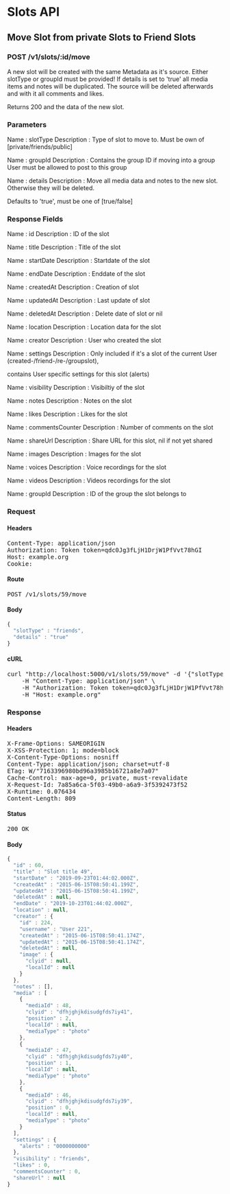 # Slots API

## Move Slot from private Slots to Friend Slots

### POST /v1/slots/:id/move

A new slot will be created with  the same Metadata as it&#39;s source. Either slotType or groupId must be provided! If details is set to &#39;true&#39; all media items and notes will be duplicated. The source will be deleted afterwards and with it all comments and likes.

Returns 200 and the data of the new slot.

### Parameters

Name : slotType
Description : Type of slot to move to. Must be own of [private/friends/public]

Name : groupId
Description : Contains the group ID if moving into a group User must be allowed to post to this group

Name : details
Description : Move all media data and notes to the new  slot. Otherwise they will be deleted.

Defaults to &#39;true&#39;, must be one of [true/false]


### Response Fields

Name : id
Description : ID of the slot

Name : title
Description : Title of the slot

Name : startDate
Description : Startdate of the slot

Name : endDate
Description : Enddate of the slot

Name : createdAt
Description : Creation of slot

Name : updatedAt
Description : Last update of slot

Name : deletedAt
Description : Delete date of slot or nil

Name : location
Description : Location data for the slot

Name : creator
Description : User who created the slot

Name : settings
Description : Only included if it&#39;s a slot of the current User (created-/friend-/re-/groupslot),

contains User specific settings for this slot (alerts)

Name : visibility
Description : Visibiltiy of the slot

Name : notes
Description : Notes on the slot

Name : likes
Description : Likes for the slot

Name : commentsCounter
Description : Number of comments on the slot

Name : shareUrl
Description : Share URL for this slot, nil if not yet shared

Name : images
Description : Images for the slot

Name : voices
Description : Voice recordings for the slot

Name : videos
Description : Videos recordings for the slot

Name : groupId
Description : ID of the group the slot belongs to

### Request

#### Headers

<pre>Content-Type: application/json
Authorization: Token token=qdc0Jg3fLjH1DrjW1PfVvt78hGI
Host: example.org
Cookie: </pre>

#### Route

<pre>POST /v1/slots/59/move</pre>

#### Body
```javascript
{
  "slotType" : "friends",
  "details" : "true"
}
```


#### cURL

<pre class="request">curl &quot;http://localhost:5000/v1/slots/59/move&quot; -d &#39;{&quot;slotType&quot;:&quot;friends&quot;,&quot;details&quot;:&quot;true&quot;}&#39; -X POST \
	-H &quot;Content-Type: application/json&quot; \
	-H &quot;Authorization: Token token=qdc0Jg3fLjH1DrjW1PfVvt78hGI&quot; \
	-H &quot;Host: example.org&quot;</pre>

### Response

#### Headers

<pre>X-Frame-Options: SAMEORIGIN
X-XSS-Protection: 1; mode=block
X-Content-Type-Options: nosniff
Content-Type: application/json; charset=utf-8
ETag: W/&quot;7163396980bd96a3985b16721a8e7a07&quot;
Cache-Control: max-age=0, private, must-revalidate
X-Request-Id: 7a85a6ca-5f03-49b0-a6a9-3f5392473f52
X-Runtime: 0.076434
Content-Length: 809</pre>

#### Status

<pre>200 OK</pre>

#### Body

```javascript
{
  "id" : 60,
  "title" : "Slot title 49",
  "startDate" : "2019-09-23T01:44:02.000Z",
  "createdAt" : "2015-06-15T08:50:41.199Z",
  "updatedAt" : "2015-06-15T08:50:41.199Z",
  "deletedAt" : null,
  "endDate" : "2019-10-23T01:44:02.000Z",
  "location" : null,
  "creator" : {
    "id" : 224,
    "username" : "User 221",
    "createdAt" : "2015-06-15T08:50:41.174Z",
    "updatedAt" : "2015-06-15T08:50:41.174Z",
    "deletedAt" : null,
    "image" : {
      "clyid" : null,
      "localId" : null
    }
  },
  "notes" : [],
  "media" : [
    {
      "mediaId" : 48,
      "clyid" : "dfhjghjkdisudgfds7iy41",
      "position" : 2,
      "localId" : null,
      "mediaType" : "photo"
    },
    {
      "mediaId" : 47,
      "clyid" : "dfhjghjkdisudgfds7iy40",
      "position" : 1,
      "localId" : null,
      "mediaType" : "photo"
    },
    {
      "mediaId" : 46,
      "clyid" : "dfhjghjkdisudgfds7iy39",
      "position" : 0,
      "localId" : null,
      "mediaType" : "photo"
    }
  ],
  "settings" : {
    "alerts" : "0000000000"
  },
  "visibility" : "friends",
  "likes" : 0,
  "commentsCounter" : 0,
  "shareUrl" : null
}
```
